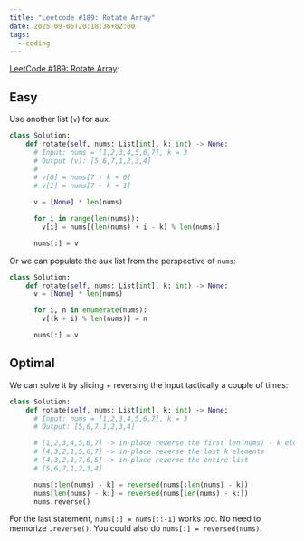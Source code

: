 ```yaml
---
title: "Leetcode #189: Rotate Array"
date: 2025-09-06T20:18:36+02:00
tags:
  - coding
---
```


[LeetCode #189: Rotate Array](https://leetcode.com/problems/rotate-array/):

## Easy

Use another list (`v`) for aux.

```python
class Solution:
    def rotate(self, nums: List[int], k: int) -> None:
      # Input: nums = [1,2,3,4,5,6,7], k = 3
      # Output (v): [5,6,7,1,2,3,4]
      #
      # v[0] = nums[7 - k + 0]
      # v[1] = nums[7 - k + 1]

      v = [None] * len(nums)

      for i in range(len(nums)):
        v[i] = nums[(len(nums) + i - k) % len(nums)]

      nums[:] = v
```

Or we can populate the aux list from the perspective of `nums`:

```python
class Solution:
    def rotate(self, nums: List[int], k: int) -> None:
      v = [None] * len(nums)

      for i, n in enumerate(nums):
        v[(k + i) % len(nums)] = n

      nums[:] = v
```

## Optimal

We can solve it by slicing + reversing the input tactically a couple of times:

```python
class Solution:
    def rotate(self, nums: List[int], k: int) -> None:
      # Input: nums = [1,2,3,4,5,6,7], k = 3
      # Output: [5,6,7,1,2,3,4]

      # [1,2,3,4,5,6,7] -> in-place reverse the first len(nums) - k elements
      # [4,3,2,1,5,6,7] -> in-place reverse the last k elements
      # [4,3,2,1,7,6,5] -> in-place reverse the entire list
      # [5,6,7,1,2,3,4]

      nums[:len(nums) - k] = reversed(nums[:len(nums) - k])
      nums[len(nums) - k:] = reversed(nums[len(nums) - k:])
      nums.reverse()
```

For the last statement, `nums[:] = nums[::-1]` works too. No need to memorize
`.reverse()`. You could also do `nums[:] = reversed(nums)`.
